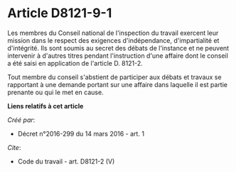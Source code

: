 # Article D8121-9-1

Les membres du Conseil national de l'inspection du travail exercent leur mission dans le respect des exigences
d'indépendance, d'impartialité et d'intégrité. Ils sont soumis au secret des débats de l'instance et ne peuvent intervenir à
d'autres titres pendant l'instruction d'une affaire dont le conseil a été saisi en application de l'article D. 8121-2. 

Tout membre du conseil s'abstient de participer aux débats et travaux se rapportant à une demande portant sur une affaire
dans laquelle il est partie prenante ou qui le met en cause.

**Liens relatifs à cet article**

_Créé par_:

  - Décret n°2016-299 du 14 mars 2016 - art. 1

_Cite_:

  - Code du travail - art. D8121-2 (V)
